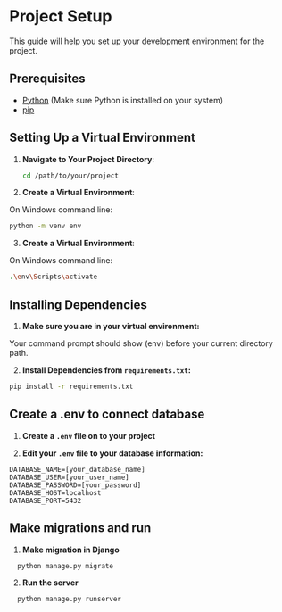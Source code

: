 # Project Setup

This guide will help you set up your development environment for the project.

## Prerequisites

- [Python](https://www.python.org/downloads/) (Make sure Python is installed on your system)
- [pip](https://pip.pypa.io/en/stable/installation/)

## Setting Up a Virtual Environment

1. **Navigate to Your Project Directory**:
   ```sh
   cd /path/to/your/project
2. **Create a Virtual Environment**:

On Windows command line:
   ```sh
   python -m venv env
  ```
3. **Create a Virtual Environment**:

On Windows command line:
  ```sh 
  .\env\Scripts\activate
  ```
## Installing Dependencies
1. **Make sure you are in your virtual environment:**

Your command prompt should show (env) before your current directory path.

2. **Install Dependencies from `requirements.txt`:**
  ```sh
  pip install -r requirements.txt
  ```
## Create a .env to connect database
1. **Create a `.env` file on to your project**

2. **Edit your `.env` file to your database information:**
  ```
  DATABASE_NAME=[your_database_name]
  DATABASE_USER=[your_user_name]
  DATABASE_PASSWORD=[your_password]
  DATABASE_HOST=localhost
  DATABASE_PORT=5432
  ```
## Make migrations and run
1. **Make migration in Django**
```
  python manage.py migrate
```
2. **Run the server**
```
  python manage.py runserver
```
